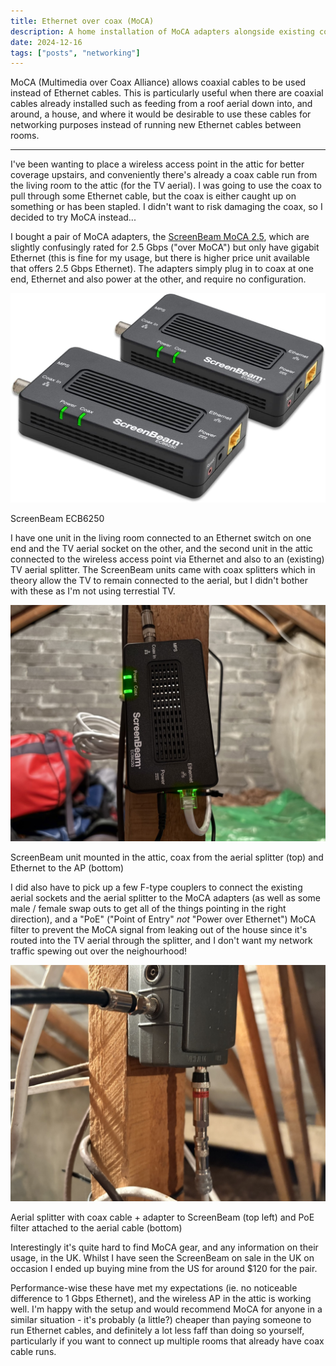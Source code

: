 ```yaml
---
title: Ethernet over coax (MoCA)
description: A home installation of MoCA adapters alongside existing coaxial cables, instead of Ethernet, for use with a wireless access point.
date: 2024-12-16
tags: ["posts", "networking"]
---
```


MoCA (Multimedia over Coax Alliance) allows coaxial cables to be used instead of Ethernet cables. This is particularly useful when there are coaxial cables already installed such as feeding from a roof aerial down into, and around, a house, and where it would be desirable to use these cables for networking purposes instead of running new Ethernet cables between rooms.

***

I've been wanting to place a wireless access point in the attic for better coverage upstairs, and conveniently there's already a coax cable run from the living room to the attic (for the TV aerial). I was going to use the coax to pull through some Ethernet cable, but the coax is either caught up on something or has been stapled. I didn't want to risk damaging the coax, so I decided to try MoCA instead...

I bought a pair of MoCA adapters, the [ScreenBeam MoCA 2.5](https://www.screenbeam.com/products/ecb6250/), which are slightly confusingly rated for 2.5 Gbps ("over MoCA") but only have gigabit Ethernet (this is fine for my usage, but there is higher price unit available that offers 2.5 Gbps Ethernet). The adapters simply plug in to coax at one end, Ethernet and also power at the other, and require no configuration.

![ScreenBeam ECB6250](./images/screenbeam-ecb6250.jpg)
<figcaption>ScreenBeam ECB6250</figcaption>

I have one unit in the living room connected to an Ethernet switch on one end and the TV aerial socket on the other, and the second unit in the attic connected to the wireless access point via Ethernet and also to an (existing) TV aerial splitter. The ScreenBeam units came with coax splitters which in theory allow the TV to remain connected to the aerial, but I didn't bother with these as I'm not using terrestial TV.

![ScreenBeam unit mounted in the attic, coax from the aerial splitter and Ethernet to the AP](./images/attic-screenbeam.jpg)
<figcaption>ScreenBeam unit mounted in the attic, coax from the aerial splitter (top) and Ethernet to the AP (bottom)</figcaption>

I did also have to pick up a few F-type couplers to connect the existing aerial sockets and the aerial splitter to the MoCA adapters (as well as some male / female swap outs to get all of the things pointing in the right direction), and a "PoE" ("Point of Entry" _not_ "Power over Ethernet") MoCA filter to prevent the MoCA signal from leaking out of the house since it's routed into the TV aerial through the splitter, and I don't want my network traffic spewing out over the neighourhood!

![Aerial splitter with coax cable + adapter to ScreenBeam and PoE filter attached to the aerial cable](./images/attic-aerial-splitter.jpg)
<figcaption>Aerial splitter with coax cable + adapter to ScreenBeam (top left) and PoE filter attached to the aerial cable (bottom)</figcaption>

Interestingly it's quite hard to find MoCA gear, and any information on their usage, in the UK. Whilst I have seen the ScreenBeam on sale in the UK on occasion I ended up buying mine from the US for around $120 for the pair.

Performance-wise these have met my expectations (ie. no noticeable difference to 1 Gbps Ethernet), and the wireless AP in the attic is working well. I'm happy with the setup and would recommend MoCA for anyone in a similar situation - it's probably (a little?) cheaper than paying someone to run Ethernet cables, and definitely a lot less faff than doing so yourself, particularly if you want to connect up multiple rooms that already have coax cable runs.


